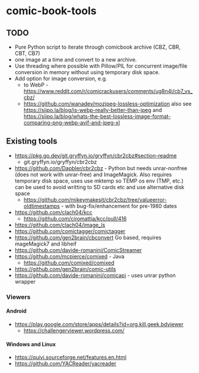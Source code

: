 # comic-book-tools

## TODO

  * Pure Python script to iterate through comicbook archive (CBZ, CBR, CBT, CB7)
  * one image at a time and convert to a new archive.
  * Use threading where possible with Pillow/PIL for concurrent image/file conversion in memory without using temporary disk space.
  * Add option for image conversion, e.g.
      * to WebP - https://www.reddit.com/r/comicrackusers/comments/ug8n4i/cb7_vs_cbz/
      * https://github.com/wanadev/mozjpeg-lossless-optimization also see https://siipo.la/blog/is-webp-really-better-than-jpeg and https://siipo.la/blog/whats-the-best-lossless-image-format-comparing-png-webp-avif-and-jpeg-xl

## Existing tools

  * https://pkg.go.dev/git.gryffyn.io/gryffyn/cbr2cbz#section-readme
      * git.gryffyn.io/gryffyn/cbr2cbz
  * https://github.com/Dapbler/cbr2cbz - Python but needs unrar-nonfree (does not work with unrar-free) and ImageMagick. Also requires temporary disk space, uses use mktemp so TEMP os env (TMP, etc.) can be used to avoid writting to SD cards etc and use alternative disk space
      * https://github.com/mikeymakesit/cbr2cbz/tree/valueerror-oldtimestamps - with bug-fix/enhancement for pre-1980 dates
  * https://github.com/clach04/kcc
      * https://github.com/ciromattia/kcc/pull/416
  * https://github.com/clach04/image_ls
  * https://github.com/comictagger/comictagger
  * https://github.com/gen2brain/cbconvert Go based, requires mageMagick7 and libheif
  * https://github.com/davide-romanini/ComicStreamer
  * https://github.com/mcpierce/comixed - Java
    * https://github.com/comixed/comixed
  * https://github.com/gen2brain/comic-utils
  * https://github.com/davide-romanini/comicapi - uses unrar python wrapper

### Viewers

#### Android

  * https://play.google.com/store/apps/details?id=org.kill.geek.bdviewer
      * https://challengerviewer.wordpress.com/

#### Windows and Linux

  * https://quivi.sourceforge.net/features.en.html
  * https://github.com/YACReader/yacreader

